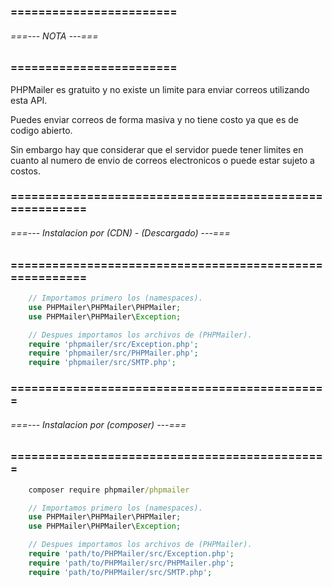 ### ======================== ###
###### ===--- NOTA ---=== ######
### ======================== ###

PHPMailer es gratuito y no existe un limite para enviar correos utilizando esta API.

Puedes enviar correos de forma masiva y no tiene costo ya que es de codigo abierto.

Sin embargo hay que considerar que el servidor [](SMTP) puede tener limites en cuanto al numero de envio 
de correos electronicos o puede estar sujeto a costos.

### ======================================================== ###
###### ===--- Instalacion por (CDN) - (Descargado) ---=== ######
### ======================================================== ###

<!-- Ya que tenemos PHPMailer descargado dentro de nuestro directorio, podemos importarlo 
directamente a nuestro documento PHP. -->

```php
	// Importamos primero los (namespaces).
	use PHPMailer\PHPMailer\PHPMailer;
	use PHPMailer\PHPMailer\Exception;

	// Despues importamos los archivos de (PHPMailer).
	require 'phpmailer/src/Exception.php';
	require 'phpmailer/src/PHPMailer.php';
	require 'phpmailer/src/SMTP.php';
```

### ============================================== ###
###### ===--- Instalacion por (composer) ---=== ######
### ============================================== ###

<!-- Instalamos via (composer). -->

```bat
	composer require phpmailer/phpmailer
```

```php
	// Importamos primero los (namespaces).
	use PHPMailer\PHPMailer\PHPMailer;
	use PHPMailer\PHPMailer\Exception;

	// Despues importamos los archivos de (PHPMailer).
	require 'path/to/PHPMailer/src/Exception.php';
	require 'path/to/PHPMailer/src/PHPMailer.php';
	require 'path/to/PHPMailer/src/SMTP.php';
```